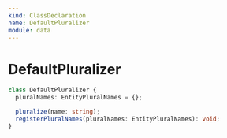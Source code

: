 ```yaml
---
kind: ClassDeclaration
name: DefaultPluralizer
module: data
---
```


# DefaultPluralizer

```ts
class DefaultPluralizer {
  pluralNames: EntityPluralNames = {};

  pluralize(name: string);
  registerPluralNames(pluralNames: EntityPluralNames): void;
}
```
